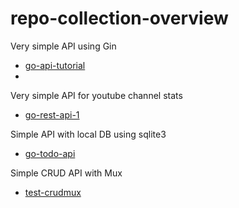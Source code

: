 # repo-collection-overview

Very simple API using Gin
- [go-api-tutorial](https://github.com/MadsAkselsen/go-api-tutorial)
- 
Very simple API for youtube channel stats
- [go-rest-api-1](https://github.com/MadsAkselsen/go-rest-api-1)

Simple API with local DB using sqlite3
- [go-todo-api](https://github.com/MadsAkselsen/go-todo-api)

Simple CRUD API with Mux
- [test-crudmux](https://github.com/MadsAkselsen/test-crudmux)
